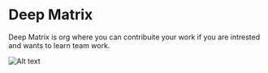 
# Deep Matrix 

Deep Matrix  is org where you can contribuite your work if you are intrested and wants to learn team work.

 ![ Alt text](https://c.tenor.com/_DOBjnGspYAAAAAM/code-coding.gif )
